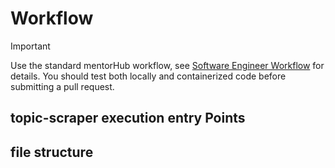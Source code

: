 # Workflow

> [!IMPORTANT]
> Use the standard mentorHub workflow, see [Software Engineer Workflow](https://github.com/agile-learning-institute/mentorHub/tree/main#software-engineer-workflow) for details. You should test both locally and containerized code before submitting a pull request.

## topic-scraper execution entry Points

## file structure
